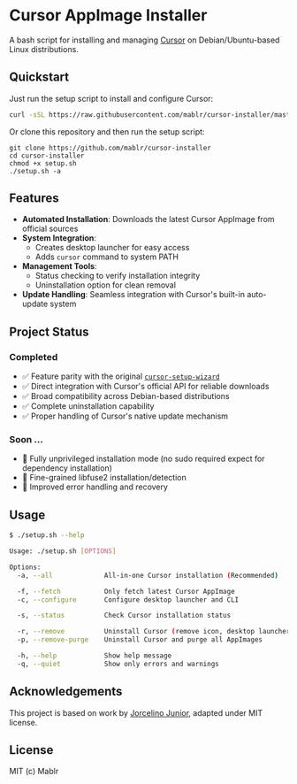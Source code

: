 # Cursor AppImage Installer

A bash script for installing and managing [Cursor](https://cursor.sh/) on Debian/Ubuntu-based Linux distributions.

## Quickstart

Just run the setup script to install and configure Cursor:
```bash
curl -sSL https://raw.githubusercontent.com/mablr/cursor-installer/master/setup.sh | bash -s -- -a
```

Or clone this repository and then run the setup script:
```
git clone https://github.com/mablr/cursor-installer
cd cursor-installer
chmod +x setup.sh
./setup.sh -a
```

## Features

- **Automated Installation**: Downloads the latest Cursor AppImage from official sources
- **System Integration**: 
  - Creates desktop launcher for easy access
  - Adds `cursor` command to system PATH
- **Management Tools**:
  - Status checking to verify installation integrity
  - Uninstallation option for clean removal
- **Update Handling**: Seamless integration with Cursor's built-in auto-update system

## Project Status

### Completed
- ✅ Feature parity with the original [`cursor-setup-wizard`](https://github.com/jorcelinojunior/cursor-setup-wizard/)
- ✅ Direct integration with Cursor's official API for reliable downloads
- ✅ Broad compatibility across Debian-based distributions
- ✅ Complete uninstallation capability
- ✅ Proper handling of Cursor's native update mechanism

### Soon ...
- 🔄 Fully unprivileged installation mode (no sudo required expect for dependency installation)
- 🔄 Fine-grained libfuse2 installation/detection
- 🔄 Improved error handling and recovery

## Usage

```bash
$ ./setup.sh --help

Usage: ./setup.sh [OPTIONS]

Options:
  -a, --all             All-in-one Cursor installation (Recommended)

  -f, --fetch           Only fetch latest Cursor AppImage 
  -c, --configure       Configure desktop launcher and CLI

  -s, --status          Check Cursor installation status

  -r, --remove          Uninstall Cursor (remove icon, desktop launcher, and CLI command)
  -p, --remove-purge    Uninstall Cursor and purge all AppImages

  -h, --help            Show help message
  -q, --quiet           Show only errors and warnings
```

## Acknowledgements

This project is based on work by [Jorcelino Junior](https://github.com/jorcelinojunior/cursor-setup-wizard/), adapted under MIT license.

## License

MIT (c) Mablr